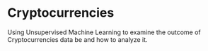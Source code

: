 # Cryptocurrencies
Using Unsupervised Machine Learning to examine the outcome of Cryptocurrencies data be and how to analyze it. 
